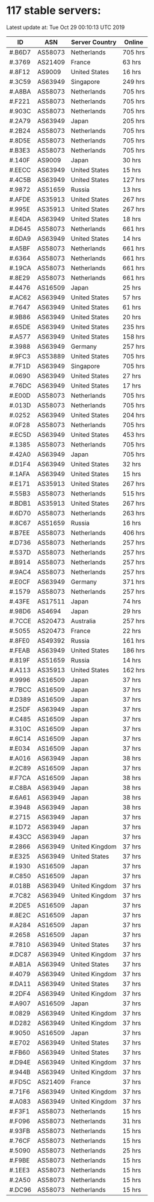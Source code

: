 # 117 stable servers:

Latest update at: Tue Oct 29 00:10:13 UTC 2019

| ID | ASN | Server Country | Online |
| -- | --- | -------------- | ------ |
| #.B6D7 | AS58073 | Netherlands | 705 hrs |
| #.3769 | AS21409 | France | 63 hrs |
| #.8F12 | AS9009 | United States | 16 hrs |
| #.3C59 | AS63949 | Singapore | 249 hrs |
| #.A8BA | AS58073 | Netherlands | 705 hrs |
| #.F221 | AS58073 | Netherlands | 705 hrs |
| #.903C | AS58073 | Netherlands | 705 hrs |
| #.2A79 | AS63949 | Japan | 205 hrs |
| #.2B24 | AS58073 | Netherlands | 705 hrs |
| #.8D5E | AS58073 | Netherlands | 705 hrs |
| #.B3E3 | AS58073 | Netherlands | 705 hrs |
| #.140F | AS9009 | Japan | 30 hrs |
| #.EECC | AS63949 | United States | 15 hrs |
| #.4C5B | AS63949 | United States | 127 hrs |
| #.9872 | AS51659 | Russia | 13 hrs |
| #.AFDE | AS35913 | United States | 267 hrs |
| #.995E | AS35913 | United States | 267 hrs |
| #.E4DA | AS63949 | United States | 18 hrs |
| #.D645 | AS58073 | Netherlands | 661 hrs |
| #.6DA9 | AS63949 | United States | 14 hrs |
| #.A5BF | AS58073 | Netherlands | 661 hrs |
| #.6364 | AS58073 | Netherlands | 661 hrs |
| #.19CA | AS58073 | Netherlands | 661 hrs |
| #.8E29 | AS58073 | Netherlands | 661 hrs |
| #.4476 | AS16509 | Japan | 25 hrs |
| #.AC62 | AS63949 | United States | 57 hrs |
| #.7647 | AS63949 | United States | 61 hrs |
| #.9B86 | AS63949 | United States | 20 hrs |
| #.65DE | AS63949 | United States | 235 hrs |
| #.A577 | AS63949 | United States | 158 hrs |
| #.3988 | AS63949 | Germany | 257 hrs |
| #.9FC3 | AS53889 | United States | 705 hrs |
| #.7F1D | AS63949 | Singapore | 705 hrs |
| #.0690 | AS63949 | United States | 27 hrs |
| #.76DC | AS63949 | United States | 17 hrs |
| #.E00D | AS58073 | Netherlands | 705 hrs |
| #.013D | AS58073 | Netherlands | 705 hrs |
| #.0252 | AS63949 | United States | 204 hrs |
| #.0F28 | AS58073 | Netherlands | 705 hrs |
| #.EC5D | AS63949 | United States | 453 hrs |
| #.1385 | AS58073 | Netherlands | 705 hrs |
| #.42A0 | AS63949 | Japan | 705 hrs |
| #.D1F4 | AS63949 | United States | 32 hrs |
| #.1AFA | AS63949 | United States | 15 hrs |
| #.E171 | AS35913 | United States | 267 hrs |
| #.55B3 | AS58073 | Netherlands | 515 hrs |
| #.BDB1 | AS35913 | United States | 267 hrs |
| #.6D70 | AS58073 | Netherlands | 263 hrs |
| #.8C67 | AS51659 | Russia | 16 hrs |
| #.B7EE | AS58073 | Netherlands | 406 hrs |
| #.D736 | AS58073 | Netherlands | 257 hrs |
| #.537D | AS58073 | Netherlands | 257 hrs |
| #.B914 | AS58073 | Netherlands | 257 hrs |
| #.9AC4 | AS58073 | Netherlands | 257 hrs |
| #.E0CF | AS63949 | Germany | 371 hrs |
| #.1579 | AS58073 | Netherlands | 257 hrs |
| #.43FE | AS17511 | Japan | 74 hrs |
| #.98D6 | AS4694 | Japan | 29 hrs |
| #.7CCE | AS20473 | Australia | 257 hrs |
| #.5055 | AS20473 | France | 22 hrs |
| #.8FE0 | AS49392 | Russia | 161 hrs |
| #.FEAB | AS63949 | United States | 186 hrs |
| #.819F | AS51659 | Russia | 14 hrs |
| #.A113 | AS35913 | United States | 162 hrs |
| #.9996 | AS16509 | Japan | 37 hrs |
| #.7BCC | AS16509 | Japan | 37 hrs |
| #.D389 | AS16509 | Japan | 37 hrs |
| #.25DF | AS63949 | Japan | 37 hrs |
| #.C485 | AS16509 | Japan | 37 hrs |
| #.310C | AS16509 | Japan | 37 hrs |
| #.6C14 | AS16509 | Japan | 37 hrs |
| #.E034 | AS16509 | Japan | 37 hrs |
| #.A016 | AS63949 | Japan | 38 hrs |
| #.2C89 | AS16509 | Japan | 37 hrs |
| #.F7CA | AS16509 | Japan | 38 hrs |
| #.C8BA | AS63949 | Japan | 38 hrs |
| #.6A61 | AS63949 | Japan | 38 hrs |
| #.3948 | AS63949 | Japan | 38 hrs |
| #.2715 | AS63949 | Japan | 37 hrs |
| #.1D72 | AS63949 | Japan | 37 hrs |
| #.43CC | AS63949 | Japan | 37 hrs |
| #.2866 | AS63949 | United Kingdom | 37 hrs |
| #.E325 | AS63949 | United States | 37 hrs |
| #.1930 | AS16509 | Japan | 37 hrs |
| #.C850 | AS16509 | Japan | 37 hrs |
| #.018B | AS63949 | United Kingdom | 37 hrs |
| #.7C82 | AS63949 | United Kingdom | 37 hrs |
| #.2DE5 | AS16509 | Japan | 37 hrs |
| #.8E2C | AS16509 | Japan | 37 hrs |
| #.A284 | AS16509 | Japan | 37 hrs |
| #.2658 | AS16509 | Japan | 37 hrs |
| #.7810 | AS63949 | United States | 37 hrs |
| #.DC87 | AS63949 | United Kingdom | 37 hrs |
| #.AB1A | AS63949 | United States | 37 hrs |
| #.4079 | AS63949 | United Kingdom | 37 hrs |
| #.DA11 | AS63949 | United States | 37 hrs |
| #.2DF4 | AS63949 | United Kingdom | 37 hrs |
| #.A907 | AS16509 | Japan | 37 hrs |
| #.0829 | AS63949 | United Kingdom | 37 hrs |
| #.D282 | AS63949 | United Kingdom | 37 hrs |
| #.9050 | AS16509 | Japan | 37 hrs |
| #.E702 | AS63949 | United States | 37 hrs |
| #.FB60 | AS63949 | United States | 37 hrs |
| #.D94E | AS63949 | United Kingdom | 37 hrs |
| #.944B | AS63949 | United Kingdom | 37 hrs |
| #.FD5C | AS21409 | France | 37 hrs |
| #.71F6 | AS63949 | United Kingdom | 37 hrs |
| #.A083 | AS63949 | United Kingdom | 37 hrs |
| #.F3F1 | AS58073 | Netherlands | 15 hrs |
| #.F096 | AS58073 | Netherlands | 31 hrs |
| #.93FB | AS58073 | Netherlands | 15 hrs |
| #.76CF | AS58073 | Netherlands | 15 hrs |
| #.5090 | AS58073 | Netherlands | 25 hrs |
| #.F9BE | AS58073 | Netherlands | 15 hrs |
| #.1EE3 | AS58073 | Netherlands | 15 hrs |
| #.2A50 | AS58073 | Netherlands | 15 hrs |
| #.DC96 | AS58073 | Netherlands | 15 hrs |

